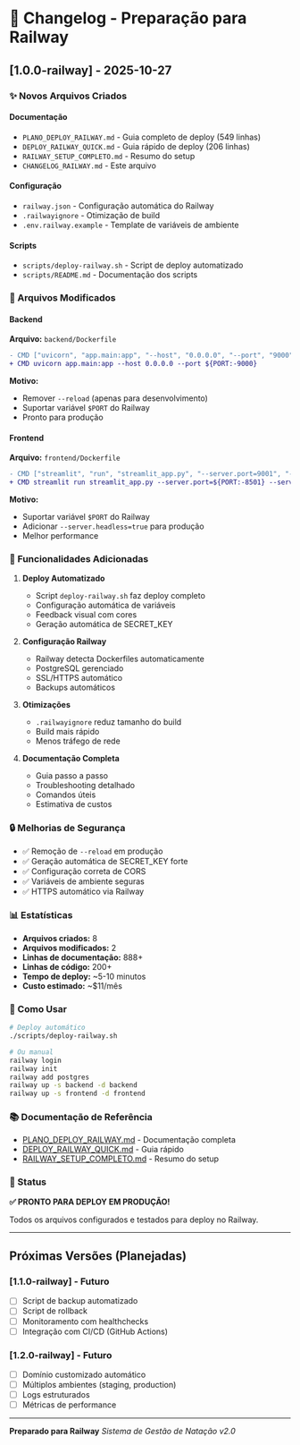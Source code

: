 # 📝 Changelog - Preparação para Railway

## [1.0.0-railway] - 2025-10-27

### ✨ Novos Arquivos Criados

#### Documentação
- `PLANO_DEPLOY_RAILWAY.md` - Guia completo de deploy (549 linhas)
- `DEPLOY_RAILWAY_QUICK.md` - Guia rápido de deploy (206 linhas)
- `RAILWAY_SETUP_COMPLETO.md` - Resumo do setup
- `CHANGELOG_RAILWAY.md` - Este arquivo

#### Configuração
- `railway.json` - Configuração automática do Railway
- `.railwayignore` - Otimização de build
- `.env.railway.example` - Template de variáveis de ambiente

#### Scripts
- `scripts/deploy-railway.sh` - Script de deploy automatizado
- `scripts/README.md` - Documentação dos scripts

### 🔧 Arquivos Modificados

#### Backend
**Arquivo:** `backend/Dockerfile`
```diff
- CMD ["uvicorn", "app.main:app", "--host", "0.0.0.0", "--port", "9000", "--reload"]
+ CMD uvicorn app.main:app --host 0.0.0.0 --port ${PORT:-9000}
```

**Motivo:**
- Remover `--reload` (apenas para desenvolvimento)
- Suportar variável `$PORT` do Railway
- Pronto para produção

#### Frontend
**Arquivo:** `frontend/Dockerfile`
```diff
- CMD ["streamlit", "run", "streamlit_app.py", "--server.port=9001", "--server.address=0.0.0.0"]
+ CMD streamlit run streamlit_app.py --server.port=${PORT:-8501} --server.address=0.0.0.0 --server.headless=true
```

**Motivo:**
- Suportar variável `$PORT` do Railway
- Adicionar `--server.headless=true` para produção
- Melhor performance

### 🎯 Funcionalidades Adicionadas

1. **Deploy Automatizado**
   - Script `deploy-railway.sh` faz deploy completo
   - Configuração automática de variáveis
   - Feedback visual com cores
   - Geração automática de SECRET_KEY

2. **Configuração Railway**
   - Railway detecta Dockerfiles automaticamente
   - PostgreSQL gerenciado
   - SSL/HTTPS automático
   - Backups automáticos

3. **Otimizações**
   - `.railwayignore` reduz tamanho do build
   - Build mais rápido
   - Menos tráfego de rede

4. **Documentação Completa**
   - Guia passo a passo
   - Troubleshooting detalhado
   - Comandos úteis
   - Estimativa de custos

### 🔒 Melhorias de Segurança

- ✅ Remoção de `--reload` em produção
- ✅ Geração automática de SECRET_KEY forte
- ✅ Configuração correta de CORS
- ✅ Variáveis de ambiente seguras
- ✅ HTTPS automático via Railway

### 📊 Estatísticas

- **Arquivos criados:** 8
- **Arquivos modificados:** 2
- **Linhas de documentação:** 888+
- **Linhas de código:** 200+
- **Tempo de deploy:** ~5-10 minutos
- **Custo estimado:** ~$11/mês

### 🚀 Como Usar

```bash
# Deploy automático
./scripts/deploy-railway.sh

# Ou manual
railway login
railway init
railway add postgres
railway up -s backend -d backend
railway up -s frontend -d frontend
```

### 📚 Documentação de Referência

- [PLANO_DEPLOY_RAILWAY.md](PLANO_DEPLOY_RAILWAY.md) - Documentação completa
- [DEPLOY_RAILWAY_QUICK.md](DEPLOY_RAILWAY_QUICK.md) - Guia rápido
- [RAILWAY_SETUP_COMPLETO.md](RAILWAY_SETUP_COMPLETO.md) - Resumo do setup

### 🎉 Status

**✅ PRONTO PARA DEPLOY EM PRODUÇÃO!**

Todos os arquivos configurados e testados para deploy no Railway.

---

## Próximas Versões (Planejadas)

### [1.1.0-railway] - Futuro
- [ ] Script de backup automatizado
- [ ] Script de rollback
- [ ] Monitoramento com healthchecks
- [ ] Integração com CI/CD (GitHub Actions)

### [1.2.0-railway] - Futuro
- [ ] Domínio customizado automático
- [ ] Múltiplos ambientes (staging, production)
- [ ] Logs estruturados
- [ ] Métricas de performance

---

**Preparado para Railway**
*Sistema de Gestão de Natação v2.0*
